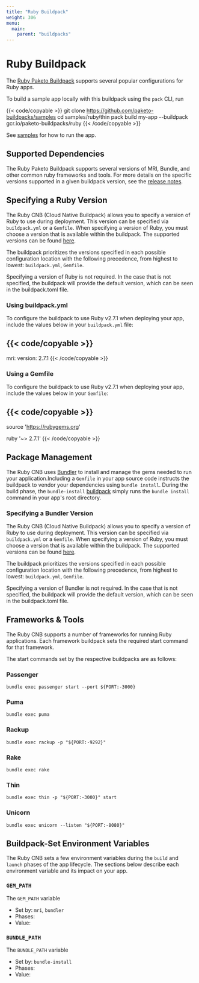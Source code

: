 ```yaml
---
title: "Ruby Buildpack"
weight: 306
menu:
  main:
    parent: "buildpacks"
---
```


# Ruby Buildpack

The [Ruby Paketo Buildpack](https://github.com/paketo-buildpacks/ruby) supports several popular
configurations for Ruby apps.

To build a sample app locally with this buildpack using the `pack` CLI, run

{{< code/copyable >}}
git clone https://github.com/paketo-buildpacks/samples
cd samples/ruby/thin
pack build my-app --buildpack gcr.io/paketo-buildpacks/ruby
{{< /code/copyable >}}

See [samples](https://github.com/paketo-buildpacks/samples/tree/main/ruby/thin)
for how to run the app.

## Supported Dependencies

The Ruby Paketo Buildpack supports several versions of MRI, Bundle, and other
common ruby frameworks and tools.  For more details on the specific versions supported in a
given buildpack version, see the [release
notes](https://github.com/paketo-buildpacks/ruby/releases).

## Specifying a Ruby Version

The Ruby CNB (Cloud Native Buildpack) allows you to specify a version of Ruby to use during deployment. This
version can be specified via `buildpack.yml` or a `Gemfile`. When specifying a version of Ruby,
you must choose a version that is available within the buildpack. The supported
versions can be found
[here](https://github.com/paketo-buildpacks/mri/releases/latest).

The buildpack prioritizes the versions specified in
each possible configuration location with the following precedence, from
highest to lowest: `buildpack.yml`, `Gemfile`.

Specifying a version of Ruby is not required. In the case that is not specified,
the buildpack will provide the default version, which can be seen in the
buildpack.toml file.

### Using buildpack.yml

To configure the buildpack to use Ruby v2.7.1 when deploying your app, include
the values below in your `buildpack.yml` file:

{{< code/copyable >}}
---
mri:
  version: 2.7.1
{{< /code/copyable >}}

### Using a Gemfile

To configure the buildpack to use Ruby v2.7.1 when deploying your app, include
the values below in your `Gemfile`:

{{< code/copyable >}}
---
source 'https://rubygems.org'

ruby '~> 2.7.1'
{{< /code/copyable >}}

## Package Management

The Ruby CNB uses [Bundler](https://bundler.io/) to install and manage
the gems needed to run your application.Including a `Gemfile` in your app
source code instructs the buildpack to vendor your dependencies using `bundle
install`. During the build phase, the `bundle-install`
[buildpack](https://github.com/paketo-buildpacks/bundle-install) simply runs
the `bundle install` command in your app's root directory.

### Specifying a Bundler Version

The Ruby CNB (Cloud Native Buildpack) allows you to specify a version of Ruby to use during deployment. This
version can be specified via `buildpack.yml` or a `Gemfile`. When specifying a version of Ruby,
you must choose a version that is available within the buildpack. The supported
versions can be found
[here](https://github.com/paketo-buildpacks/mri/releases/latest).

The buildpack prioritizes the versions specified in
each possible configuration location with the following precedence, from
highest to lowest: `buildpack.yml`, `Gemfile`.

Specifying a version of Bundler is not required. In the case that is not specified,
the buildpack will provide the default version, which can be seen in the
buildpack.toml file.

## Frameworks & Tools
The Ruby CNB supports a number of frameworks for running Ruby applications.
Each framework buildpack sets the required start command for that framework.

The start commands set by the respective buildpacks are as follows:

### Passenger
```
bundle exec passenger start --port ${PORT:-3000}
```

### Puma
```
bundle exec puma
```

### Rackup
```
bundle exec rackup -p "${PORT:-9292}"
```

### Rake
```
bundle exec rake
```

### Thin
```
bundle exec thin -p "${PORT:-3000}" start
```

### Unicorn
```
bundle exec unicorn --listen "${PORT:-8080}"
```

## Buildpack-Set Environment Variables

The Ruby CNB sets a few environment variables during the `build` and `launch`
phases of the app lifecycle. The sections below describe each environment
variable and its impact on your app.

### `GEM_PATH`
The `GEM_PATH` variable 
* Set by: `mri`, `bundler`
* Phases: 
* Value: 
### `BUNDLE_PATH`
The `BUNDLE_PATH` variable 
* Set by: `bundle-install` 
* Phases: 
* Value: 
